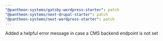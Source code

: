 ```yaml
---
"@pantheon-systems/gatsby-wordpress-starter": patch
"@pantheon-systems/next-drupal-starter": patch
"@pantheon-systems/next-wordpress-starter": patch
---
```


Added a helpful error message in case a CMS backend endpoint is not set
